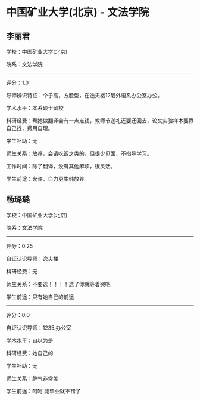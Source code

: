 # 中国矿业大学(北京) - 文法学院

## 李丽君

学校：中国矿业大学(北京)

院系：文法学院

* * *

评分：1.0

导师辨识特征：个子高，方脸型，在逸夫楼12层外语系办公室办公。

学术水平：本系硕士留校

科研经费：帮她做翻译会有一点点钱，教师节送礼还要还回去，论文实验样本要靠自己找，费用自理。

学生补助：无

师生关系：放养，会请吃饭之类的，但很少见面，不指导学习。

工作时间：除了翻译，没有其他麻烦，很灵活。

学生前途：允许，自力更生纯放养。

## 杨璐璐

学校：中国矿业大学(北京)

院系：文法学院

* * *

评分：0.25

自证认识导师：逸夫楼

科研经费：无

师生关系：不要选！！！！选了你就等着哭吧

学生前途：只有她自己的前途

* * *

评分：0.0

自证认识导师：1235.办公室

学术水平：自以为是

科研经费：她自己的

学生补助：无

师生关系：脾气非常差

学生前途：呵呵 能毕业就不错了